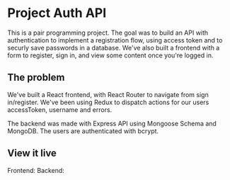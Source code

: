 # Project Auth API

This is a pair programming project. The goal was to build an API with authentication to implement a registration flow, using access token and to securly save passwords in a database. We've also built a frontend with a form to register, sign in, and view some content once you're logged in. 

## The problem

We've built a React frontend, with React Router to navigate from sign in/register. We've been using Redux to dispatch actions for our users accessToken, username and errors.

The backend was made with Express API using Mongoose Schema and MongoDB. The users are authenticated with bcrypt.


## View it live

Frontend:
Backend: 
